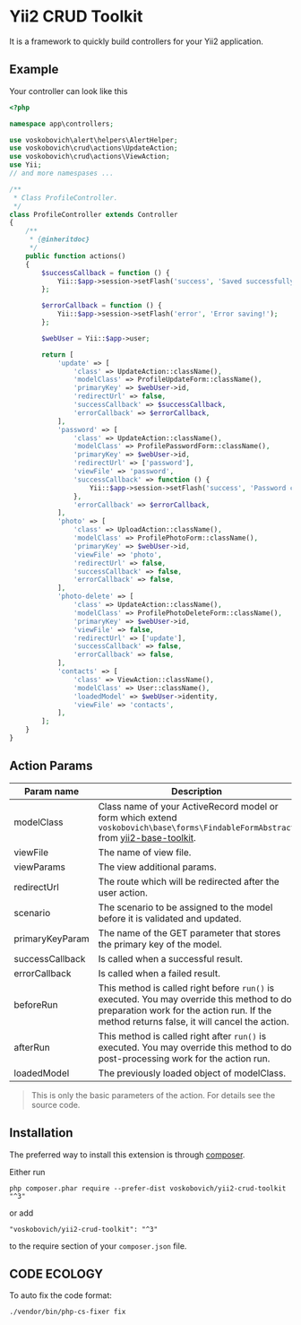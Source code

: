 Yii2 CRUD Toolkit
===

It is a framework to quickly build controllers for your Yii2 application.

Example
---

Your controller can look like this

```php
<?php

namespace app\controllers;

use voskobovich\alert\helpers\AlertHelper;
use voskobovich\crud\actions\UpdateAction;
use voskobovich\crud\actions\ViewAction;
use Yii;
// and more namespases ...

/**
 * Class ProfileController.
 */
class ProfileController extends Controller
{
    /**
     * {@inheritdoc}
     */
    public function actions()
    {
        $successCallback = function () {
            Yii::$app->session->setFlash('success', 'Saved successfully!');
        };

        $errorCallback = function () {
            Yii::$app->session->setFlash('error', 'Error saving!');
        };

        $webUser = Yii::$app->user;

        return [
            'update' => [
                'class' => UpdateAction::className(),
                'modelClass' => ProfileUpdateForm::className(),
                'primaryKey' => $webUser->id,
                'redirectUrl' => false,
                'successCallback' => $successCallback,
                'errorCallback' => $errorCallback,
            ],
            'password' => [
                'class' => UpdateAction::className(),
                'modelClass' => ProfilePasswordForm::className(),
                'primaryKey' => $webUser->id,
                'redirectUrl' => ['password'],
                'viewFile' => 'password',
                'successCallback' => function () {
                    Yii::$app->session->setFlash('success', 'Password changed');
                },
                'errorCallback' => $errorCallback,
            ],
            'photo' => [
                'class' => UploadAction::className(),
                'modelClass' => ProfilePhotoForm::className(),
                'primaryKey' => $webUser->id,
                'viewFile' => 'photo',
                'redirectUrl' => false,
                'successCallback' => false,
                'errorCallback' => false,
            ],
            'photo-delete' => [
                'class' => UpdateAction::className(),
                'modelClass' => ProfilePhotoDeleteForm::className(),
                'primaryKey' => $webUser->id,
                'viewFile' => false,
                'redirectUrl' => ['update'],
                'successCallback' => false,
                'errorCallback' => false,
            ],
            'contacts' => [
                'class' => ViewAction::className(),
                'modelClass' => User::className(),
                'loadedModel' => $webUser->identity,
                'viewFile' => 'contacts',
            ],
        ];
    }
}
```

Action Params
---

| Param name      | Description                                                                                                                                                                                                     |
| --------------- | --------------------------------------------------------------------------------------------------------------------------------------------------------------------------------------------------------------- |
| modelClass      | Class name of your ActiveRecord model or form which extend `voskobovich\base\forms\FindableFormAbstract` from [yii2-base-toolkit](https://github.com/voskobovich/yii2-base-toolkit).                            |
| viewFile        | The name of view file.                                                                                                                                                                                          |
| viewParams      | The view additional params.                                                                                                                                                                                     |
| redirectUrl     | The route which will be redirected after the user action.                                                                                                                                                       |
| scenario        | The scenario to be assigned to the model before it is validated and updated.                                                                                                                                    |
| primaryKeyParam | The name of the GET parameter that stores the primary key of the model.                                                                                                                                         |
| successCallback | Is called when a successful result.                                                                                                                                                                             |
| errorCallback   | Is called when a failed result.                                                                                                                                                                                 |
| beforeRun       | This method is called right before `run()` is executed. You may override this method to do preparation work for the action run. If the method returns false, it will cancel the action.                         |
| afterRun        | This method is called right after `run()` is executed. You may override this method to do post-processing work for the action run.                                                                              |
| loadedModel     | The previously loaded object of modelClass.                                                                                                                                                                     |
> This is only the basic parameters of the action. 
For details see the source code.

Installation
---

The preferred way to install this extension is through [composer](http://getcomposer.org/download/).

Either run

```
php composer.phar require --prefer-dist voskobovich/yii2-crud-toolkit "^3"
```

or add

```
"voskobovich/yii2-crud-toolkit": "^3"
```

to the require section of your `composer.json` file.

CODE ECOLOGY
---

To auto fix the code format:

```bash
./vendor/bin/php-cs-fixer fix
```
